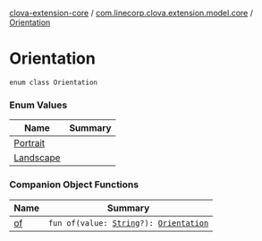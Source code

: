[clova-extension-core](../../index.md) / [com.linecorp.clova.extension.model.core](../index.md) / [Orientation](./index.md)

# Orientation

`enum class Orientation`

### Enum Values

| Name | Summary |
|---|---|
| [Portrait](-portrait.md) |  |
| [Landscape](-landscape.md) |  |

### Companion Object Functions

| Name | Summary |
|---|---|
| [of](of.md) | `fun of(value: `[`String`](https://kotlinlang.org/api/latest/jvm/stdlib/kotlin/-string/index.html)`?): `[`Orientation`](./index.md) |
